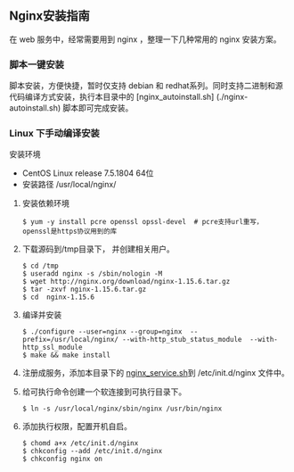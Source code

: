 ## Nginx安装指南

在 web 服务中，经常需要用到 nginx ，整理一下几种常用的 nginx 安装方案。

### 脚本一键安装

脚本安装，方便快捷，暂时仅支持 debian 和 redhat系列。同时支持二进制和源代码编译方式安装，执行本目录中的 [nginx_autoinstall.sh] (./nginx-autoinstall.sh) 脚本即可完成安装。


### Linux 下手动编译安装

安装环境

- CentOS Linux release 7.5.1804  64位
- 安装路径 /usr/local/nginx/



1. 安装依赖环境

   ```shell
   $ yum -y install pcre openssl opssl-devel  # pcre支持url重写，openssl是https协议用到的库
   ```

2. 下载源码到/tmp目录下， 并创建相关用户。

   ```shell
   $ cd /tmp
   $ useradd nginx -s /sbin/nologin -M
   $ wget http://nginx.org/download/nginx-1.15.6.tar.gz  
   $ tar -zxvf nginx-1.15.6.tar.gz  
   $ cd  nginx-1.15.6
   ```

3. 编译并安装

   ```shell
   $ ./configure --user=nginx --group=nginx  --prefix=/usr/local/nginx/ --with-http_stub_status_module  --with-http_ssl_module
   $ make && make install 
   ```

4. 注册成服务，添加本目录下的 [nginx_service.sh](./nginx-service.sh)到 /etc/init.d/nginx 文件中。

5. 给可执行命令创建一个软连接到可执行目录下。

   ```shell
   $ ln -s /usr/local/nginx/sbin/nginx /usr/bin/nginx
   ```

6. 添加执行权限，配置开机自启。

   ```shell
   $ chomd a+x /etc/init.d/nginx
   $ chkconfig --add /etc/init.d/nginx
   $ chkconfig nginx on
   ```













